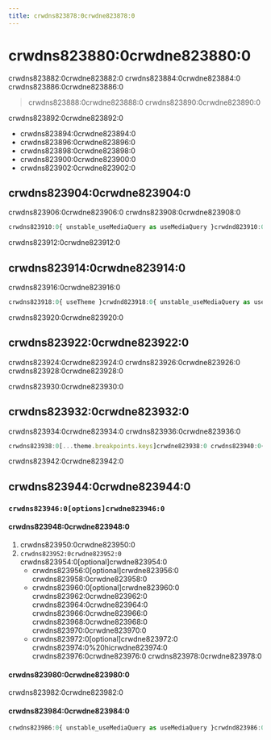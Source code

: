 ```yaml
---
title: crwdns823878:0crwdne823878:0
---
```

# crwdns823880:0crwdne823880:0

<p class="description">crwdns823882:0crwdne823882:0 crwdns823884:0crwdne823884:0 crwdns823886:0crwdne823886:0</p>

> crwdns823888:0crwdne823888:0 crwdns823890:0crwdne823890:0

crwdns823892:0crwdne823892:0

- crwdns823894:0crwdne823894:0
- crwdns823896:0crwdne823896:0
- crwdns823898:0crwdne823898:0
- crwdns823900:0crwdne823900:0
- crwdns823902:0crwdne823902:0

## crwdns823904:0crwdne823904:0

crwdns823906:0crwdne823906:0 crwdns823908:0crwdne823908:0

```jsx
crwdns823910:0{ unstable_useMediaQuery as useMediaQuery }crwdnd823910:0${matches}crwdne823910:0
```

crwdns823912:0crwdne823912:0

## crwdns823914:0crwdne823914:0

crwdns823916:0crwdne823916:0

```jsx
crwdns823918:0{ useTheme }crwdnd823918:0{ unstable_useMediaQuery as useMediaQuery }crwdnd823918:0${matches}crwdne823918:0
```

crwdns823920:0crwdne823920:0

## crwdns823922:0crwdne823922:0

crwdns823924:0crwdne823924:0 crwdns823926:0crwdne823926:0 crwdns823928:0crwdne823928:0

crwdns823930:0crwdne823930:0

## crwdns823932:0crwdne823932:0

crwdns823934:0crwdne823934:0 crwdns823936:0crwdne823936:0

```jsx
crwdns823938:0[...theme.breakpoints.keys]crwdne823938:0 crwdns823940:0{width}crwdne823940:0
```

crwdns823942:0crwdne823942:0

## crwdns823944:0crwdne823944:0

### `crwdns823946:0[options]crwdne823946:0`

#### crwdns823948:0crwdne823948:0

1. crwdns823950:0crwdne823950:0
2. `crwdns823952:0crwdne823952:0` crwdns823954:0[optional]crwdne823954:0 
    - crwdns823956:0[optional]crwdne823956:0 crwdns823958:0crwdne823958:0
    - crwdns823960:0[optional]crwdne823960:0 crwdns823962:0crwdne823962:0 crwdns823964:0crwdne823964:0 crwdns823966:0crwdne823966:0 crwdns823968:0crwdne823968:0 crwdns823970:0crwdne823970:0
    - crwdns823972:0[optional]crwdne823972:0 crwdns823974:0%20hicrwdne823974:0 crwdns823976:0crwdne823976:0 crwdns823978:0crwdne823978:0

#### crwdns823980:0crwdne823980:0

crwdns823982:0crwdne823982:0

#### crwdns823984:0crwdne823984:0

```jsx
crwdns823986:0{ unstable_useMediaQuery as useMediaQuery }crwdnd823986:0${matches}crwdne823986:0
```